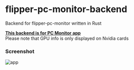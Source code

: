 # flipper-pc-monitor-backend
Backend for flipper-pc-monitor written in Rust

**[This backend is for PC Monitor app](https://github.com/TheSainEyereg/flipper-pc-monitor)**  
Please note that GPU info is only displayed on Nvidia cards

### Screenshot
![app](https://github.com/TheSainEyereg/flipper-pc-monitor-backend/assets/37226226/0433a33c-ea44-4672-82f2-7abc99833c28)
